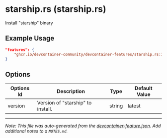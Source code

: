 
# starship.rs (starship.rs)

Install "starship" binary

## Example Usage

```json
"features": {
    "ghcr.io/devcontainer-community/devcontainer-features/starship.rs:1": {}
}
```

## Options

| Options Id | Description | Type | Default Value |
|-----|-----|-----|-----|
| version | Version of "starship" to install. | string | latest |



---

_Note: This file was auto-generated from the [devcontainer-feature.json](https://github.com/devcontainer-community/devcontainer-features/blob/main/src/starship.rs/devcontainer-feature.json).  Add additional notes to a `NOTES.md`._
